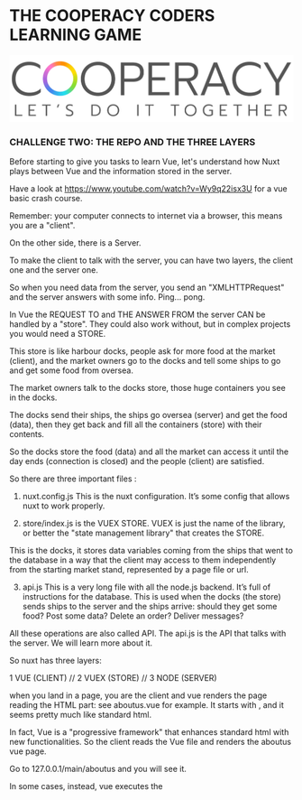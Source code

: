 # THE COOPERACY CODERS LEARNING GAME

![Image](/assets/image/github/image3.png)


### CHALLENGE TWO: THE REPO AND THE THREE LAYERS

Before starting to give you tasks to learn Vue,
let's understand how Nuxt plays between Vue
and the information stored in the server.


Have a look at
https://www.youtube.com/watch?v=Wy9q22isx3U
for a vue basic crash course.


Remember: your computer connects to internet
via a browser, this means you are a "client".


On the other side, there is a Server.


To make the client to talk with the server,
you can have two layers, the client one and
the server one.


So when you need data from the server, you send
an "XMLHTTPRequest" and the server answers with
some info. Ping... pong.


In Vue the REQUEST TO and THE ANSWER FROM the 
server CAN be handled by a "store".
They could also work without, but in complex
projects you would need a STORE.


This store is like harbour docks, people ask
for more food at the market (client), and
the market owners go to the docks and tell 
some ships to go and get some food from oversea.


The market owners talk to the docks store,
those huge containers you see in the docks.


The docks send their ships, the ships go
oversea (server) and get the food (data),
then they get back and fill all the 
containers (store) with their contents.


So the docks store the food (data) and
all the market can access it until the
day ends (connection is closed) and the
people (client) are satisfied.


So there are three important files :

1. nuxt.config.js This is the nuxt configuration.
It’s some config that allows nuxt to work properly.

2. store/index.js is the VUEX STORE.
VUEX is just the name of the library,
or better the "state management library" 
that creates the STORE.

This is the docks, it stores data variables 
coming from the ships that went to the database
in a way that the client may 
access to them independently from the starting
market stand, represented by a page file or url.

3. api.js This is a very long file with all the 
node.js backend. It’s full of instructions for 
the database. This is used when the docks (the store)
sends ships to the server and the ships arrive:
should they get some food? Post some data?
Delete an order? Deliver messages?

All these operations are also called API.
The api.js is the API that talks with the server.
We will learn more about it.




So nuxt has three layers:

1 VUE (CLIENT) // 2 VUEX (STORE) // 3 NODE (SERVER)


when you land in a page, 
you are the client
and vue renders the page reading 
the HTML part: see aboutus.vue
for example. It starts with
<template> and ends with </template>,
and it seems pretty much like
standard html.

In fact, Vue is a "progressive
framework" that enhances standard
html with new functionalities.
So the client reads the Vue file
and renders the aboutus vue page.

Go to 127.0.0.1/main/aboutus and you
will see it.


In some cases, instead, vue executes 
the <SCRIPT> part at the end of the 
.vue file, with some functions
and some CALLS.
 
These calls go to the VUEX store,
to the docks of the previous example,
because they want the ships to go
and carry DATA from the oversea
server. 

How do we recognise these calls?
It's easy, they all start with $store,
or with "this.$store".

For example this.$store.dispatch.
Like in the docks, the STORE
dispatches a message through the
ships in order to get data
from the "oversea" server.


In order to understand, 
see for example index.vue.

In that file (today, end of july), 
you see an async fetch function.
You will learn about the fetch 
function later. That function has
a "store.dispatch" command that is
related to the VUEX store.
You found it? GOOD!


So, "store" is VUEX. 
In this case for the fetch function 
you do not have the word "this"
like in "this.$store.dispatch". 
They are similar commands though,
just remember that store 
refers to the VUEX file 
/store/index.js

Now send in the discord server
a screenshot of the /store/index.js
file and you passed this 
second challenge!
